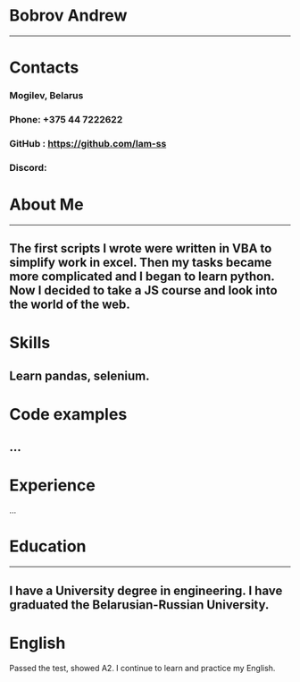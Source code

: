# Bobrov Andrew
---
# Contacts
###	Mogilev, Belarus
###	Phone: +375 44 7222622
###	GitHub : https://github.com/lam-ss
###	Discord:
# About Me
---
The first scripts I wrote were written in VBA to simplify work in excel. Then my tasks became more complicated and I began to learn python. Now I decided to take a JS course and look into the world of the web.
---
# Skills
Learn pandas, selenium.
---
# Code examples
…
---
# Experience
…
# Education
---
I have a University degree in engineering.
I have graduated the Belarusian-Russian University. 
---
# English
Passed the test, showed A2. I continue to learn and practice my English.